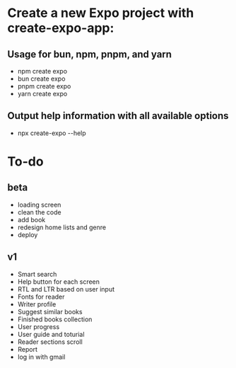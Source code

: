 # Create a new Expo project with create-expo-app:

## Usage for bun, npm, pnpm, and yarn
- npm create expo
- bun create expo
- pnpm create expo
- yarn create expo

## Output help information with all available options
- npx create-expo --help

# To-do
## beta
- loading screen
- clean the code
- add book
- redesign home lists and genre
- deploy

## v1
- Smart search
- Help button for each screen
- RTL and LTR based on user input
- Fonts for reader
- Writer profile
- Suggest similar books
- Finished books collection
- User progress
- User guide and toturial
- Reader sections scroll
- Report
- log in with gmail